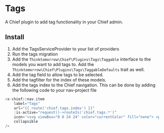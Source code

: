# Tags

A Chief plugin to add tag functionality in your Chief admin.

## Install

1. Add the TagsServiceProvider to your list of providers
2. Run the tags migration
3. Add the `Thinktomorrow\Chief\Plugins\Tags\Taggable` interface to the models you want to add tags to. Add the
   `Thinktomorrow\Chief\Plugins\Tags\TaggableDefaults` trait as well.
4. Add the tag field to allow tags to be selected.
5. Add the tagfilter for the index of these models.
6. Add the tags index to the Chief navigation. This can be done by adding the following code to your nav-project file

```php
<x-chief::nav.item
    label="Tags"
    url="{{ route('chief.tags.index') }}"
    :is-active="request()->routeIs('chief.tags.*')"
    icon='<svg viewBox="0 0 24 24" color="currentColor" fill="none"> <path d="M18.058 8.53645L17.058 7.92286C16.0553 7.30762 15.554 7 15 7C14.446 7 13.9447 7.30762 12.942 7.92286L11.942 8.53645C10.9935 9.11848 10.5192 9.40949 10.2596 9.87838C10 10.3473 10 10.9129 10 12.0442V17.9094C10 19.8377 10 20.8019 10.5858 21.4009C11.1716 22 12.1144 22 14 22H16C17.8856 22 18.8284 22 19.4142 21.4009C20 20.8019 20 19.8377 20 17.9094V12.0442C20 10.9129 20 10.3473 19.7404 9.87838C19.4808 9.40949 19.0065 9.11848 18.058 8.53645Z" stroke="currentColor" stroke-width="1.5" stroke-linecap="round" stroke-linejoin="round" /> <path d="M14 7.10809C13.3612 6.4951 12.9791 6.17285 12.4974 6.05178C11.9374 5.91102 11.3491 6.06888 10.1725 6.3846L8.99908 6.69947C7.88602 6.99814 7.32949 7.14748 6.94287 7.5163C6.55624 7.88513 6.40642 8.40961 6.10679 9.45857L4.55327 14.8971C4.0425 16.6852 3.78712 17.5792 4.22063 18.2836C4.59336 18.8892 6.0835 19.6339 7.5 20" stroke="currentColor" stroke-width="1.5" stroke-linecap="round" stroke-linejoin="round" /> <path d="M14.4947 10C15.336 9.44058 16.0828 8.54291 16.5468 7.42653C17.5048 5.12162 16.8944 2.75724 15.1836 2.14554C13.4727 1.53383 11.3091 2.90644 10.3512 5.21135C10.191 5.59667 10.0747 5.98366 10 6.36383" stroke="currentColor" stroke-width="1.5" stroke-linecap="round" /> </svg>'
    collapsible
/>
```

